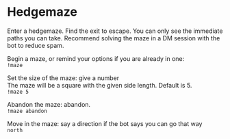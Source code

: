# Hedgemaze
Enter a hedgemaze. Find the exit to escape. You can only see the immediate paths you can take. Recommend solving the maze in a DM session with the bot to reduce spam.

Begin a maze, or remind your options if you are already in one:  
`!maze`

Set the size of the maze: give a number  
The maze will be a square with the given side length. Default is 5.  
`!maze 5`

Abandon the maze: abandon.  
`!maze abandon`

Move in the maze: say a direction if the bot says you can go that way  
`north`
